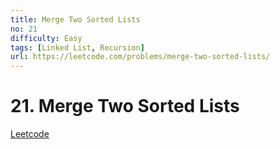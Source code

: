 ```yaml
---
title: Merge Two Sorted Lists
no: 21
difficulty: Easy
tags: [Linked List, Recursion]
url: https://leetcode.com/problems/merge-two-sorted-lists/
---
```


# 21. Merge Two Sorted Lists

[Leetcode](https://leetcode.com/problems/merge-two-sorted-lists/)

